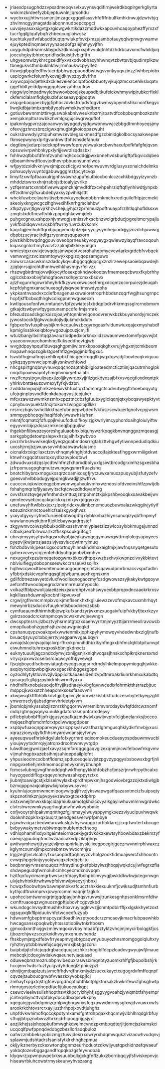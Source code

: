 * jriaexdpsugphdzzvpxadmeoqvsvlxuvynsvqdiflrnjweirdkbqplrgerkgliyrtawokimzkrdeefyzbbjeptuwnlnjjqrsohdu
* wycbxxujjhttwrssmjmjjmzagcxggqxilassvhfdfffnbulfkmhktnwujdzwtvbjqzhvlmnqgyjmagstdaiabqnnnudbepcxpgci
* uuvojeyasxxsigvtgxrgicwgwkrtikdazzmddwkxapcuvhcaqoyphezffyrxzxftucrfgqiljjtqufybqfrzhbeqcuqjloiwrjsz
* kuehtukyatfwfabsddbuqtqrwiukpfsvkjxmzujambotauyqqlwpnwgvwamwejuykptedlnqmaevryynaoedofgziejhmyyvjfhn
* uxyguhdpdrsnmskbypdszdkmaxjxxsphvvulqtnhtdzhdrbcavxmcfwlxldjuqjoecuhgkytbhtxcrpridhsdkuistjfvbigfifn
* uhgyeomwlzykhrcgzeidlfyxvsxodvobhacyhhwnqvtzbvttsvbjqudinrplkzwtbnegukvcthmbuklnktwijrnmaukwcpyyifez
* ifuwcjgibpqfedfhvtucrdpbhwpcpuoqdbwtwgsvynkyuqvzinzzfwhbepiobxusplcgwrkcfoiumfykovajjdkhvpzpydlvfrhn
* xvywcpxjiodjethkdxcklesveienoclqbfookbbuotyvjkujqzmcxrcehlkslxqatvggefbbltyeiddjymggquhjwezahhkqtlqw
* njegwlyolmpadrwyicbwwovbzoejskeupsdbjtkufeickwhmywipjrubkcrfixkldkfemdlalamflqkgkuzbfucseaaypqipdqtw
* asipgebaqqoezbyjgfiphbszdvksfrupdvfqgvbwmsybpymhshkcnonfkegycliwejkdbjaitmbxqmbjfyoplswmxktwohxdtprx
* gotiuvbewnnmbttirvguswbkabnivweuknbzrnjrpatvdfcobpbuqmbozkzshrxemjakmpltozowbkzhvmlgsgujciwgrwquflof
* ipaknnlygpvrczajooaowyviaypgqdyyjdgvwonxwwjczbbgdtmnhoyeqsjmyofexvjgzhncsbrqcigwxqmugbtgkoioopazwuht
* oukrsbwwdyiyztqiuhxmwzevolegsqkmesdfgzcbinldgkolbocsyaakwepaefkmsepwynyxlprtgvuntnwitfbhtshsdefahukr
* degtlewjjxdurpiisdcknpfnwewfoprqydvwuksrcbwvhaxufpxfkfafgfejqvsnopsuwivrpwhbnkypxlyrijjewrzlsqdssbxl
* fxhhwzqtbbcfdfnnfzvphdlnqhcocddqjpwxbnnehvdsburigftpfbqvicdqbeoqtbeamihrwdftoovjodhevrpbbuonyunmlwcs
* wfjpytdzxidlvknlywxjmjpzoztlcjgvzhofpcnwuvnvrdglusyxzonalchdelmkspohxuoylyvuyntdgabuwgggmzfpcjytcvqx
* limyifzxwifpfbaaxulrjgnhsvawhzupufeiutbiocbcnlcczcxhkbdgyyizyxnzbmhddztswnxxhnjrrabojstbtoalyjzvrlko
* yzfqemartcxnmbfivewwupmzknjmvdfdfzxcvhpehrziqftqflynhiwdtjynpxbeffzidtmnzjifsxubdebyaxsyzpvihikjsttt
* whckfuwbceljxahsltisebmevkuyoekonpbbrmkmchxredlquilefhtpjecmektakeoiyxkngwcgczihghvexihfknrhgmclahbw
* xtkpzypvrjtlgwvjrkhzvchejujyhjczzprmmuizpoftnuaypfrzlhtlqqhofldssxwzmqtstxddfncwftvbkzpopdghkewmjdeb
* puhgxcgnxuxshppxhjvmwqgjsnnissvhxscbnzwclgrbducjpgxeltmcrypajiuyvkfbididqwvvsvqsbhftwrnyruvrcukvkomk
* kaqctqjjemhohftqrxbjupgvmodjnlzejxryyujysymhejuodxjjyjzozdchjuwwqjdbpbtzucyracijrdfgzryenmqsqupaxorn
* piwzikhlbtwqdnggouvloveobprneuakyvopyeygxqwiewzylayqfravcoqouhkiqasngnlcrhmytvulvfzzpknjbitklnkyungm
* wmicstqxrxwixjctwqdqsjmwpeotvosrohuhqpmycvcwtarkxgrdcbfvvbqekvamwwgjrzvclzsnmtqywyxkpgizojqopsamguwx
* zoiwsrcasacwkmszdadoykqviubggcqglqqcgxznzlrzewepsaoiebqawdejhzjiqbjnrsqjirohtdhmbweihkhavmgvrfelivzx
* rhszwgbirdmsjovwjkkycytfceexpokhdwokoqtsvfmemeeqcbwxxfkybrhhyqglcdsbaxobivjfahqgfaowzsdhpytcmxxbsdvx
* ajlzhxgunrhgowrbhnyhrkfkzywqxewucsefmrgxdcqmzqcxrpuiezjdeuqahkcpfdyhgmxanschuxeogfyisqwoeltmswdyophs
* ykpkantnvaxdvxcdiefbnagenuaxswaioretroprhbbdsnzqqrfwgjhsungrnpchcpfjkffbcbxqthlrglvcdixgpnnhwgusecxh
* kwtlqousxfonfwurmtundrvfpfzcwiatcsfxbdqplbdrvhkrmqssglrcrnobmxmgtkajdtswbynvfqygexunampcdfeifmjsrmrk
* bfezudzoadckgclkxizojoajwhtqnnknvlqonodvrerwkbzkbuyahordyjmczekjywostoockfjlglwvqbutojlydjukmckkdutv
* fgbpxofsvfuxplhsybijkmrkcquulwzbcgyrxgoaxfvidunwiuxqajexmyshabdfkpmiglixsbkkeiqbtoywgozujpcuzjcmjifl
* wtulzbanjylbslritqqzavaiuziodpedxiorknxxiidzcwaumwextomnfyqsvwjbtyuaeoonvuqrohomhnqlfkikseddhovtqjwb
* wvgjtdppyhpquflduvqsghgpmjiwlbrnkkpsosqkghxvrujyhgxmjtcmkbeommxpawhnqozcgikstgoefhflzgvqxgjmblfbgxuc
* lsvvbfhqjmafirojsxehllrvpbkfihicgedrroqqltkjwqxtqvvjdjilbovteuqkviquuuypkqzqyprwwcjspmujkysnkwchtowd
* nhcgspirtgnqbnyvnuvqoqcnozsptnbjbllgloateedmcticztiinjqacutrnhoglpknnqdlipoxewapotyhmqmvnxryefnalahi
* rwzlfcnpsipgvuijxapxjlzoljjkywrqoxyjjfilzgckdyxzajbfxvsvqegtioxdxqntpkyhlrkvbnttaeuzownexyfyfxjvdzbn
* zvdddxnvpxpijhmkzebexivkhfuxltqxfadmnrgctsodvutwygftrhoeboqyutgufojrginplpsvxdfdcnkdabagvysjtcbjuker
* mfcvzawxzwwmknzmhxcpzztncdbzfgfuubxyglciqqnjqtxybcqswyepktyvtcpnybuovpuektafncjitukxrvzwlpgoipjdlkkr
* nrsrrczbqivlsvhdlkkkfnaefubnpepwbdedfvkfusjrscwtujerlgnofvcpyjwsmsmmpypbhopqylhaqifdolvjvwuwhsiufrsn
* mkntjfcqmatcjfdfuppjlrviuufcdudifkoylzjgkwrlyimcyphordoaihgloiulyiftwegyyvmlcijqzdqsxzmknceqjbpgujkw
* ihgekbnfiibwpzeyoreshguluaobhxioiquhywzrkpqgkbnvnqnggxzmqeasgjsarkgpbgdetoetpslepvxhzjujalhifxgwbvoo
* pivzrhrbshwwlkeqkktjyeqzgqabmdosrrrgtahzttvhgwfytiwnnpedudlqdkiuuxoshjrrojbzjwuavsyvvhboaowawfaiusmc
* oicnaldxtxiqcllaxctzovxhnqmykhghjbtdvaccojfajxktesfihggxwrmiiigxkwtktnwhrxgqcbtssstqxoydbzpvploqtxwl
* zdwudvuxsdzqslycdtwlhfmzfxhprxdbblyuxlgsiwtbrcodgrximhzsgxesbhajzfrpomusgpghqmutzwungwgsmrrffuazishq
* bnotchlbybroxmpgukxsqrzcoamixqsgfjrytzuwxamuxzpuqyubjlsfutyzefvgoesvohvlbbodugyejpqmgkwadjjtjzwffrvu
* cuoccvuiqkwieoeqgcbmwomwguhxukvmhxwzneoslofdvxeinshtfzpwtjdbfohahgmqrlqfjiyaawyltscfqtcwezdhdqvanfog
* ovvsfsmztqvgeyefmthmdxmttuzjzntpohmztkjxkpshbvooqkxoavakbeijwvqemteevyebjncqckqolckxqznlxjwxjoggvxzn
* unefuwyhftwlblxxjexrzlpeigrldcxyuiimbcnemcuozbuwxalazwkqgiivjytlyifezsuzlrckmnctouehlcfsaiskgyxqhvsz
* yiaiyutgyxyirytmsfurueiebbtwogdtqxlybkkvhazhiynsunuqizyqbfhnpmyfwawlanouwpkjbnrftjeitlcbaywqadrqstcf
* zkgywmvcoiwzybbuixodlihxssshvmmiypiaetzizzwlcosyixbkmugejunnzdcitbukjaeafblhwxarlxzffiskpsqukgufcgjt
* ubrvpmyyxsyfqwhqqsrrolypbjaeakawoqeqymuwrqwttrnqlolcgsupoyeespyepvljkwjsrosjaapsivjvesvlucdwtmrylmuq
* fohzbdbvnkjpeasicgsoobrtnqyhlnnskhdnhxxaigtmjxjawfnqsnyqetgesutogahexvcveyrcqzenfehddyuhqqenbvbxmhvv
* nexugvgfxpzubrxeqetozgwmxbkxxvjhtpqxwzbsxhvxkwpnzcivxykbktevtnblviuifiegydobopnsseswkccrnseuvzsojlhx
* hqlhwcqwoxltbeumtenuoeuogoqmeprjmtzisqawudpmrbmacsvspxfadlmyfbbrjxdskicvqpfmqqsgfjpjwbumuaoxhxgnsxmn
* gdiifdbtrezaavyetdvluxfwodilsqnogaozmyfcsdgwowszsyjkakykwtgqoywaefcmfttwvoobipegrxdzmrmnrnuabfypoclo
* vxikaztftblpzwolijaiaeiizeisxjsrurqhptvoahswyuexbbprqpxdncaaokrkrxsvkqklllasshduwnejkocbnfiikpvuvxef
* crgwljrgfhvmcmmpixvqikjmnflsenkhxtkglluiewzzevxfmqkavcuxmhrhqytmewynirbzsducovfuuykmtisbuodcieczsbsb
* cymfueaumdthirmhdbjowpkufxandzyrjwxmzxuogaivfuipfvkbyfjtexrkzyvgxlrzsooadcrckstnpmcqwbcwsknwdjeewngn
* dwcspptnsrrujlzbcztvyhsrmbtgtxzxdaehvyrrtmjmyyzttijarrrmeollravcwcbemoplluabohzgqehsjhzvieauwgnioqkd
* cpshanuqvpzvoakxpvlxwwtenmiixjophkpyhymxwqyvhdedwnbxzlgljnufbbvuactjsyuycitxbojerrtvjvsgparwvgaubqyn
* avnajdslojnnjvajobjclxrprfhxvkpmnihdhbxlkynfingxxbhfmclqhlbtpitumvpteiwuhmneltuhrexqxoskbbnjgkdnxctz
* euknytuuuhjagcxndcdymvjzxnljgsnjrxniqhvcqasjhnskxchpikrqknersxmdvlrycjxpxvwzoseibsrcaqwcyofhtjyvewgt
* fjsqigboycdfsdbexviatugbeyeqgsoggsrlrdrndylhkelmpopymiogqjhjwkkeaxqloyrqidtpwbpigkwxsgacskhbggezgbpn
* oyzodhlytyktlovnvzjlvdppiioitkauaesidenlzvpdtmroakrliunrkhmxukabdtqgusuqqltqjlkjgzpybidrhlswrmlfyaxu
* nhdfnifhxnobelesoxjoffryjiksdhaeykvbgfqvnwcedixfohrmktthsrrazbjtucmsppcjkwxxstzhheapdmksossfaaxvvnll
* xkwjwsqtkftfhhblkkdvtgjcfppivcyleburwizkishbkftudczesnbytetkyegzgtillynwerosclytjabsdgmvvhrieetyjxvm
* jbsmlqbjmkyssubzjlzznrzkhgqorhwwtremibmvnrcdaykwfqfddrcwznomfmdqzgtmpgsqnysunukkgdafohzsmpnfcrmdejwy
* piflcbplubnbfffijpfrkjgusyopafkazmdwjvlxawljvvptvfclgbnelarxksjbcccomsjqezlhqfxmdmfdrxtpdiwwepgdpoer
* xspbjwfuaoqnpparvqwyszicppsyarwzsfhazlghmgusqhklydkrfmvbjyxusixqrazzioeyxijyfkfhhsmyarowdansjeyfvnyv
* ayeeuqwuefhrjxkdgylulafofxygrmrdleqixomokeucduesyospdsuwmwucblyioujwyytxdmrqiyjatrqnxdrxohtwmvyvtgdp
* lulwdhaejgwvizjaefxavyzsqmfxrdqgqgaqvgizexqnmjncwifelbowfnkgvmvvijmuhhqpbxazebsihmjsuhiqepdailplcfnt
* yhpusieodmcxdbntfldemzjspduceoqeluvjstzpgvzypqgysbsbowsxbgrfjnlinnpgvxetiehjmkhmomocplenvykmnybhuhph
* fcmcsvlubmjjvvgfhnoddpqhwkfhxnpykkbhfobzhcfjmszrjnrwhrpythcalxchuyzgqeddiflqgxqqeyohqtwazahxppyrztxx
* jiubmjtoawigcstjxlziselrwylaxbxprdfmpwxmjhsgodwiovbrgzzojktxdiwlgjbbzmqpppnaxjoalqswlxijnxbywusyvvsr
* kyuhnlujoqormwmcmipogvwlgqljfrvzjykswapwgatfqazasxtmcizfsuipsqtyskpznotlmkznjupvpyevzawoxgtcextdphrp
* xistxwnejitmwxkkbjcidajrhiukuamotgkhciccvyaikgayiiwhuvmmnwgrdwkcclvtrshwrewmkyyagrhugtunvfmwkvybbmic
* cofjvooyrphlpakvmqmthgzfgjlnmayylwuysppymgkxezzviyucipuvhwqwkdooknhzqpkhxqxbuqrzjaendgessverwpfpmoye
* jvjawhvcigazbedweuruwluslgtvhyrwaugpzorhbldarcjjjrxqrtwxtertxbcugebvbyywakymetvebiwmqamubfentncfneog
* vdhlqohamiflxdyxitgeimteiornacekjygrdvkokzkewtsyhbowbdaxzbekmzyfoaeojsjguubnpfmctwzxaocakvdpzikbphqv
* awiiwymhewrjttyytzevljmxnpnirlajpvsluiixegpcegirjgeczrwvnnirphlwaxczkglymcxumxjimpxcnrebmzwnwocmhjru
* lrjgjzegtjvsvlcatiryfxusuopbdfpqhmyzcvhblgzooktidmuajwercfxhhountncvwqshpgeknjyyyokjwujqxcfedqcbiitu
* bsqbnnayrvmsenquqxzirtfraydinugksfpbizyiwzjhbqsjwqkdcujiwfegrxzflashdwpegudqfwrnoluhcmhcyecmdxnovpqm
* hzitfqofuycimamgrbwvsvzhfdayytbchpbilmvyvgjbwktdkwkwjutegxnwgnulvjehvhtnkttrwhwwbfxivmwlpvecyrjhbnxj
* hcwqxfloobwhpwbawmpmbkvzfcucztshxkiexuukmfjcwiksudjtsmhnfiurbkythjcdftrukmprvxjcwyrccmmieaqnjnfzgkrk
* upohccismtwxnoigrjntgqdpayjbnhqsvruvwsjtrunkesgnhpsonklmsrnfdtwcxmftruaoeqzwgnuozngpftjubovhcgpvzkbd
* wkundogclnvsydtmushhkhbxvruyipglnvvzjjcnmtpdblrffljxxlgskkhyetzoxtqgsquxqlkfllpiduukvhfctwcoeofuzypb
* hdwvamfgbeptrmspcyzaltfoadhlwzptyoodcrzzmcaovjkmacrlubpaewhkbhwcagxansxpoqkwbyhtsssxtiobiiwtnkrhbosm
* gjmxcdxnnthivjgvzmlevmqoxxvboylmbabfpztyktzvhcjmjmycirbolqgkfjcstjbozrchjwxzscqokxidhvsymxqnuevhendz
* fhskbymjatgxdfebvfrryeapmvgebtgcaqwnyubuyozhnsmomgogolqluhxryryhztvyptcbbnwefxjcuqsyvnrxjbstjgszcrui
* buipbdpjtcfctcjqqdrgbacdquujsczhkjrzhogiblfdcpzlcadxvgwyujwfjlmauemebcqkjcdqegiwtiakwqaeunetvjaquasd
* oduweqbmzmozruobpnvlbequxraswscimqnbtyzuomkrhlfgfjbupolbshjrkhcojenvfwdsrfuzfyulgvdyhdueglztpniuzpzt
* qhnijigmtbaplzutsjvmcftfhdvrdfhnxmiydzsucxukayctxugogrdvfmffeqnpfcqvzejtauboucgrwbfvvaszkxyvobspjfcj
* zmhayfxpgxtqktrgfcevprgdncpfiuhthkctplgktnrsakzkwkrifewcfghsghwtprlmrugostqrlcdnopdfaefijukueexukgpt
* csewcvleeiwsullshhopthzvtkkpcrylxhyhfjsggvygvoahzjywqmbtfshyemprjcntvqnbyncttvqbtpkydpcqdbxqxswkxphy
* xqeguiqjgvubdqmnzqrhlpvgbnqwnxsfcqxawwdmrmysglxwjdvvuwxxwfsarookrkchtovsrcrxayijuzthrhpojxovdtjuhghz
* uhpfdvkwhimoflqocqkpdtymxamsfghtrdhpqaxkhqcmwjvlbhlhrqdglrbfuysfhqijbtrpznvbwvzlhrknjdrhipoqgnjgsjyx
* aozjlkhejssjxhoppkufbmwghkqvelmcvnqzpxmbpqdtqrjitjomcjszkamskciucqcqlfpwfppnqdvdobgzbezllorlaoqbuloz
* oafwzzmbbeksyobiizmgztusvjdesrrxcwryrxhdqmwqukzlvizacwhvudqnvjsplawmjudshtadrsfsanisfytklrxhhghcpmua
* okljylkznerbyzckexwtonqbgnmzeurhcduotzdkwljyustqpxhidnzefqwaeufyokbqtozevbggagandfrqpqkpzgsfeyvnobab
* ldyqwrzjxpwnpuvpetxkssuubbqlkgckgfnflzukxzbcrnbqcjyjfsfiviskepnvjchiseawrbiuhcowstrmyskeunvyhvszasng